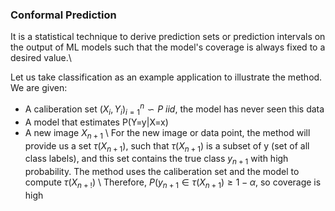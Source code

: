 ### Conformal Prediction
It is a statistical technique to derive prediction sets or prediction intervals on the output of ML models such that the model's coverage is always fixed to a desired value.\\  

Let us take classification as an example application to illustrate the method.
We are given:
- A caliberation set $(X_i,Y_i)_{i=1}^n \backsim P \ iid$, the model has never seen this data
- A model that estimates P(Y=y|X=x)
- A new image $X_{n+1}$ \\
For the new image or data point, the method will provide us a set $\tau(X_{n+1})$, such that $\tau(X_{n+1})$ is a subset of y (set of all class labels), and this set contains the true class $y_{n+1}$ with high probability. The method uses the caliberation set and the model to compute $\tau(X_{n+!})$ \\
Therefore, $P(y_{n+1}\in \tau(X_{n+1})\geq 1-\alpha$, so coverage is high


